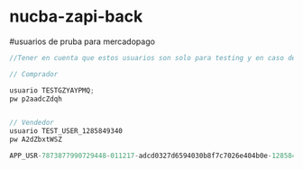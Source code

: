# nucba-zapi-back

#usuarios de pruba para mercadopago
```javascript
//Tener en cuenta que estos usuarios son solo para testing y en caso de no ser utilizados durante 60 dias corridos, serian automaticamente eliminados de mercadopago

// Comprador

usuario TESTGZYAYPMQ;
pw p2aadcZdqh


// Vendedor
usuario TEST_USER_1285849340
pw A2dZbxtWSZ

APP_USR-7873877990729448-011217-adcd0327d6594030b8f7c7026e404b0e-1285849340

```
